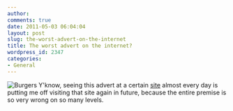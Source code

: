 ```yaml
---
author:
comments: true
date: 2011-05-03 06:04:04
layout: post
slug: the-worst-advert-on-the-internet
title: The worst advert on the internet?
wordpress_id: 2347
categories:
- General
---
```


![Burgers](/uploads/2011/05/Burgers.png) Y'know, seeing this advert at a certain [site](http://www.doonesbury.com/) almost every day is putting me off visiting that site again in future, because the entire premise is so very wrong on so many levels.
